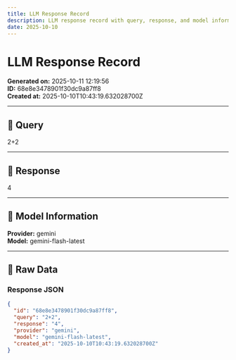 ```yaml
---
title: LLM Response Record
description: LLM response record with query, response, and model information
date: 2025-10-10
---
```


# LLM Response Record

**Generated on:** 2025-10-11 12:19:56  
**ID:** 68e8e3478901f30dc9a87ff8  
**Created at:** 2025-10-10T10:43:19.632028700Z

---

## 🤖 Query

2+2

---

## 💬 Response

4

---

## 🔧 Model Information

**Provider:** gemini  
**Model:** gemini-flash-latest

---

## 📄 Raw Data

### Response JSON
```json
{
  "id": "68e8e3478901f30dc9a87ff8",
  "query": "2+2",
  "response": "4",
  "provider": "gemini",
  "model": "gemini-flash-latest",
  "created_at": "2025-10-10T10:43:19.632028700Z"
}
```